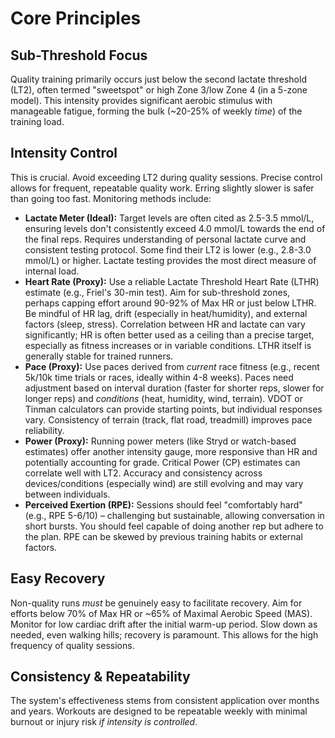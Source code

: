 # Core Principles

## Sub-Threshold Focus
Quality training primarily occurs just below the second lactate threshold (LT2), often termed "sweetspot" or high Zone 3/low Zone 4 (in a 5-zone model). This intensity provides significant aerobic stimulus with manageable fatigue, forming the bulk (\~20-25% of weekly *time*) of the training load.

## Intensity Control
This is crucial. Avoid exceeding LT2 during quality sessions. Precise control allows for frequent, repeatable quality work. Erring slightly slower is safer than going too fast. Monitoring methods include:
*   **Lactate Meter (Ideal):** Target levels are often cited as 2.5-3.5 mmol/L, ensuring levels don't consistently exceed 4.0 mmol/L towards the end of the final reps. Requires understanding of personal lactate curve and consistent testing protocol. Some find their LT2 is lower (e.g., 2.8-3.0 mmol/L) or higher. Lactate testing provides the most direct measure of internal load.
*   **Heart Rate (Proxy):** Use a reliable Lactate Threshold Heart Rate (LTHR) estimate (e.g., Friel's 30-min test). Aim for sub-threshold zones, perhaps capping effort around 90-92% of Max HR or just below LTHR. Be mindful of HR lag, drift (especially in heat/humidity), and external factors (sleep, stress). Correlation between HR and lactate can vary significantly; HR is often better used as a ceiling than a precise target, especially as fitness increases or in variable conditions. LTHR itself is generally stable for trained runners.
*   **Pace (Proxy):** Use paces derived from *current* race fitness (e.g., recent 5k/10k time trials or races, ideally within 4-8 weeks). Paces need adjustment based on interval duration (faster for shorter reps, slower for longer reps) and *conditions* (heat, humidity, wind, terrain). VDOT or Tinman calculators can provide starting points, but individual responses vary. Consistency of terrain (track, flat road, treadmill) improves pace reliability.
*   **Power (Proxy):** Running power meters (like Stryd or watch-based estimates) offer another intensity gauge, more responsive than HR and potentially accounting for grade. Critical Power (CP) estimates can correlate well with LT2. Accuracy and consistency across devices/conditions (especially wind) are still evolving and may vary between individuals.
*   **Perceived Exertion (RPE):** Sessions should feel "comfortably hard" (e.g., RPE 5-6/10) – challenging but sustainable, allowing conversation in short bursts. You should feel capable of doing another rep but adhere to the plan. RPE can be skewed by previous training habits or external factors.

## Easy Recovery
Non-quality runs *must* be genuinely easy to facilitate recovery. Aim for efforts below 70% of Max HR or \~65% of Maximal Aerobic Speed (MAS). Monitor for low cardiac drift after the initial warm-up period. Slow down as needed, even walking hills; recovery is paramount. This allows for the high frequency of quality sessions.

## Consistency & Repeatability
The system's effectiveness stems from consistent application over months and years. Workouts are designed to be repeatable weekly with minimal burnout or injury risk *if intensity is controlled*.
